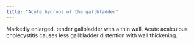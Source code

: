 ```yaml
---
title: "Acute hydrops of the gallbladder"
---
```

Markedly enlarged. tender gallbladder with a thin wall. Acute acalculous cholecystitis causes less gallbladder distention with wall thickening.

